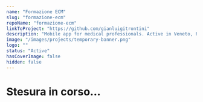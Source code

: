 ```yaml
---
name: "Formazione ECM"
slug: "formazione-ecm"
repoName: "formazione-ecm"
linkToProject: "https://github.com/gianluigitrontini"
description: "Mobile app for medical professionals. Active in Veneto, Piemonte, Sardegna, Valle d'Aosta regions & the province of Trento. Code updates & redesign. Developed with NBS."
image: "/images/projects/temporary-banner.png"
logo: ""
status: "Active"
hasCoverImage: false
hidden: false
---
```


# Stesura in corso...
